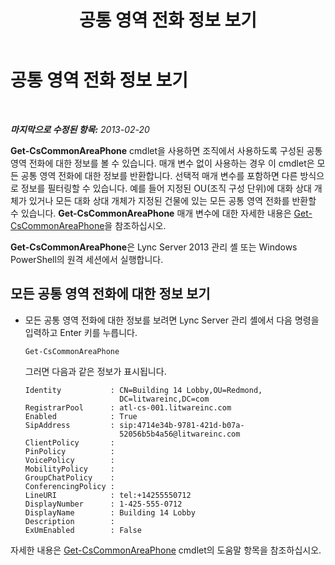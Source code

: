 ﻿---
title: 공통 영역 전화 정보 보기
TOCTitle: 공통 영역 전화 정보 보기
ms:assetid: e652240c-6a3f-4be7-a083-32f24c08e655
ms:mtpsurl: https://technet.microsoft.com/ko-kr/library/JJ994081(v=OCS.15)
ms:contentKeyID: 52056977
ms.date: 08/24/2015
mtps_version: v=OCS.15
ms.translationtype: HT
---

# 공통 영역 전화 정보 보기

 

_**마지막으로 수정된 항목:** 2013-02-20_

**Get-CsCommonAreaPhone** cmdlet을 사용하면 조직에서 사용하도록 구성된 공통 영역 전화에 대한 정보를 볼 수 있습니다. 매개 변수 없이 사용하는 경우 이 cmdlet은 모든 공통 영역 전화에 대한 정보를 반환합니다. 선택적 매개 변수를 포함하면 다른 방식으로 정보를 필터링할 수 있습니다. 예를 들어 지정된 OU(조직 구성 단위)에 대화 상대 개체가 있거나 모든 대화 상대 개체가 지정된 건물에 있는 모든 공통 영역 전화를 반환할 수 있습니다. **Get-CsCommonAreaPhone** 매개 변수에 대한 자세한 내용은 [Get-CsCommonAreaPhone](https://docs.microsoft.com/en-us/powershell/module/skype/Get-CsCommonAreaPhone)을 참조하십시오.

**Get-CsCommonAreaPhone**은 Lync Server 2013 관리 셸 또는 Windows PowerShell의 원격 세션에서 실행합니다.


## 모든 공통 영역 전화에 대한 정보 보기

  - 모든 공통 영역 전화에 대한 정보를 보려면 Lync Server 관리 셸에서 다음 명령을 입력하고 Enter 키를 누릅니다.
    
        Get-CsCommonAreaPhone
    
    그러면 다음과 같은 정보가 표시됩니다.
    
        Identity           : CN=Building 14 Lobby,OU=Redmond,
                             DC=litwareinc,DC=com
        RegistrarPool      : atl-cs-001.litwareinc.com
        Enabled            : True
        SipAddress         : sip:4714e34b-9781-421d-b07a-
                             52056b5b4a56@litwareinc.com
        ClientPolicy       :
        PinPolicy          :
        VoicePolicy        :
        MobilityPolicy     :
        GroupChatPolicy    :
        ConferencingPolicy :
        LineURI            : tel:+14255550712
        DisplayNumber      : 1-425-555-0712
        DisplayName        : Building 14 Lobby
        Description        :
        ExUmEnabled        : False

자세한 내용은 [Get-CsCommonAreaPhone](https://docs.microsoft.com/en-us/powershell/module/skype/Get-CsCommonAreaPhone) cmdlet의 도움말 항목을 참조하십시오.

